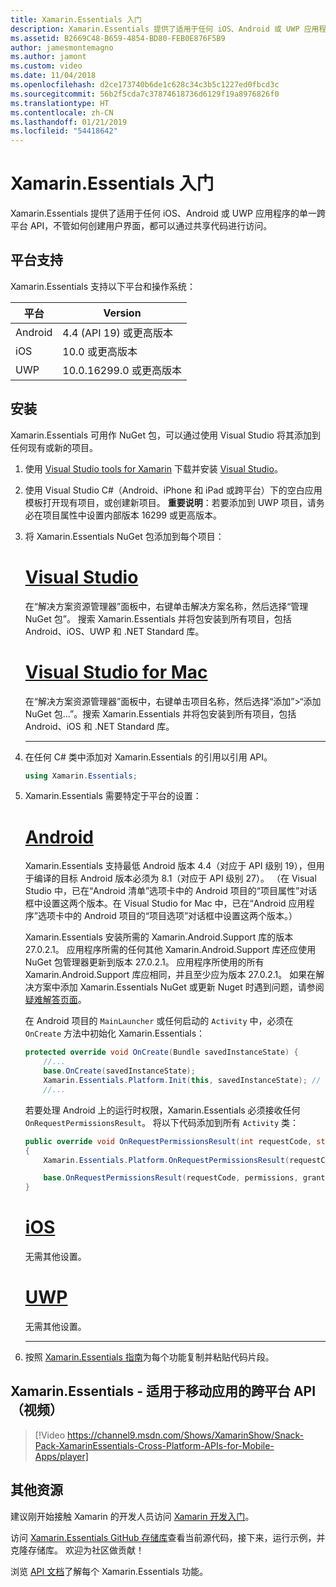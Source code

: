 ```yaml
---
title: Xamarin.Essentials 入门
description: Xamarin.Essentials 提供了适用于任何 iOS、Android 或 UWP 应用程序的单一跨平台 API，不管如何创建用户界面，都可以通过共享代码进行访问。
ms.assetid: B2669C48-B659-4854-BD80-FEB0E876F5B9
author: jamesmontemagno
ms.author: jamont
ms.custom: video
ms.date: 11/04/2018
ms.openlocfilehash: d2ce173740b6de1c628c34c3b5c1227ed0fbcd3c
ms.sourcegitcommit: 56b2f5cda7c37874618736d6129f19a8976826f0
ms.translationtype: HT
ms.contentlocale: zh-CN
ms.lasthandoff: 01/21/2019
ms.locfileid: "54418642"
---
```

# <a name="get-started-with-xamarinessentials"></a>Xamarin.Essentials 入门

Xamarin.Essentials 提供了适用于任何 iOS、Android 或 UWP 应用程序的单一跨平台 API，不管如何创建用户界面，都可以通过共享代码进行访问。

## <a name="platform-support"></a>平台支持

Xamarin.Essentials 支持以下平台和操作系统：

| 平台 | Version |
| --- | --- |
| Android | 4.4 (API 19) 或更高版本 |
| iOS |10.0 或更高版本 |
| UWP | 10.0.16299.0 或更高版本 |

## <a name="installation"></a>安装

Xamarin.Essentials 可用作 NuGet 包，可以通过使用 Visual Studio 将其添加到任何现有或新的项目。

1. 使用 [Visual Studio tools for Xamarin](~/cross-platform/get-started/installation/index.md) 下载并安装 [Visual Studio](http://visualstudio.com)。

2. 使用 Visual Studio C#（Android、iPhone 和 iPad 或跨平台）下的空白应用模板打开现有项目，或创建新项目。 **重要说明**：若要添加到 UWP 项目，请务必在项目属性中设置内部版本 16299 或更高版本。

3. 将 Xamarin.Essentials NuGet 包添加到每个项目：

    # <a name="visual-studiotabwindows"></a>[Visual Studio](#tab/windows)

    在“解决方案资源管理器”面板中，右键单击解决方案名称，然后选择“管理 NuGet 包”。 搜索 Xamarin.Essentials 并将包安装到所有项目，包括 Android、iOS、UWP 和 .NET Standard 库。

    # <a name="visual-studio-for-mactabmacos"></a>[Visual Studio for Mac](#tab/macos)

    在“解决方案资源管理器”面板中，右键单击项目名称，然后选择“添加”>“添加 NuGet 包...”。搜索 Xamarin.Essentials 并将包安装到所有项目，包括 Android、iOS 和 .NET Standard 库。

    -----

4. 在任何 C# 类中添加对 Xamarin.Essentials 的引用以引用 API。

    ```csharp
    using Xamarin.Essentials;
    ```

5. Xamarin.Essentials 需要特定于平台的设置：

    # <a name="androidtabandroid"></a>[Android](#tab/android)

    Xamarin.Essentials 支持最低 Android 版本 4.4（对应于 API 级别 19），但用于编译的目标 Android 版本必须为 8.1（对应于 API 级别 27）。 （在 Visual Studio 中，已在“Android 清单”选项卡中的 Android 项目的“项目属性”对话框中设置这两个版本。在 Visual Studio for Mac 中，已在“Android 应用程序”选项卡中的 Android 项目的“项目选项”对话框中设置这两个版本。） 

    Xamarin.Essentials 安装所需的 Xamarin.Android.Support 库的版本 27.0.2.1。 应用程序所需的任何其他 Xamarin.Android.Support 库还应使用 NuGet 包管理器更新到版本 27.0.2.1。 应用程序所使用的所有 Xamarin.Android.Support 库应相同，并且至少应为版本 27.0.2.1。 如果在解决方案中添加 Xamarin.Essentials NuGet 或更新 Nuget 时遇到问题，请参阅[疑难解答页面](troubleshooting.md)。

    在 Android 项目的 `MainLauncher` 或任何启动的 `Activity` 中，必须在 `OnCreate` 方法中初始化 Xamarin.Essentials：

    ```csharp
    protected override void OnCreate(Bundle savedInstanceState) {
        //...
        base.OnCreate(savedInstanceState);
        Xamarin.Essentials.Platform.Init(this, savedInstanceState); // add this line to your code
        //...
    ```

    若要处理 Android 上的运行时权限，Xamarin.Essentials 必须接收任何 `OnRequestPermissionsResult`。 将以下代码添加到所有 `Activity` 类：

    ```csharp
    public override void OnRequestPermissionsResult(int requestCode, string[] permissions, [GeneratedEnum] Android.Content.PM.Permission[] grantResults)
    {
        Xamarin.Essentials.Platform.OnRequestPermissionsResult(requestCode, permissions, grantResults);

        base.OnRequestPermissionsResult(requestCode, permissions, grantResults);
    }
    ```

    # <a name="iostabios"></a>[iOS](#tab/ios)

    无需其他设置。

    # <a name="uwptabuwp"></a>[UWP](#tab/uwp)

    无需其他设置。

    -----

6. 按照 [Xamarin.Essentials 指南](index.md)为每个功能复制并粘贴代码片段。

## <a name="xamarinessentials---cross-platform-apis-for-mobile-apps-video"></a>Xamarin.Essentials - 适用于移动应用的跨平台 API（视频）

> [!Video https://channel9.msdn.com/Shows/XamarinShow/Snack-Pack-XamarinEssentials-Cross-Platform-APIs-for-Mobile-Apps/player]

## <a name="other-resources"></a>其他资源

建议刚开始接触 Xamarin 的开发人员访问 [Xamarin 开发入门](~/cross-platform/getting-started/index.md)。

访问 [Xamarin.Essentials GitHub 存储库](http://github.com/xamarin/Essentials)查看当前源代码，接下来，运行示例，并克隆存储库。 欢迎为社区做贡献！

浏览 [API 文档](xref:Xamarin.Essentials)了解每个 Xamarin.Essentials 功能。
